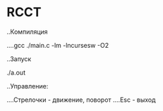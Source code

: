 # RCCT

..Компиляция

....gcc ./main.c -lm -lncursesw -O2

..Запуск

   ./a.out

..Управление:  

....Стрелочки - движение, поворот
....Esc       - выход

